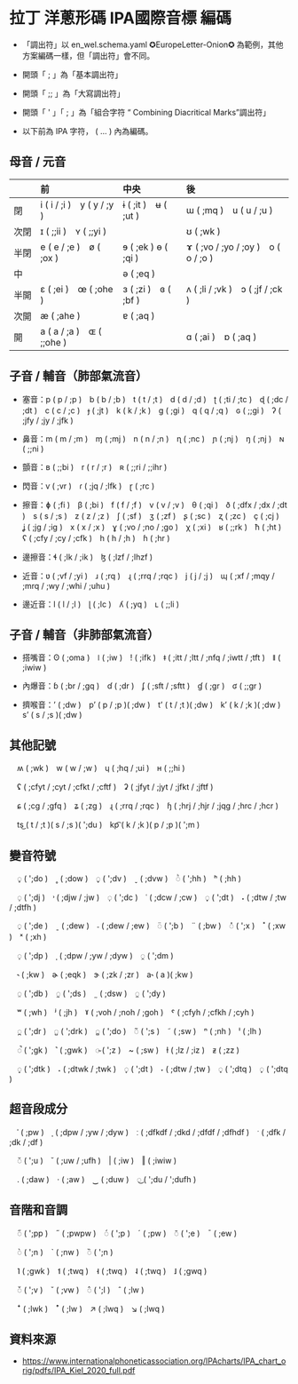 # 拉丁 洋蔥形碼 IPA國際音標 編碼

- 「調出符」以 en_wel.schema.yaml ✪EuropeLetter-Onion✪ 為範例，其他方案編碼一樣，但「調出符」會不同。

- 開頭「 ; 」為「基本調出符」

- 開頭「 ;; 」為「大寫調出符」

- 開頭「 ' 」「 ; 」為「組合字符 “ Combining Diacritical Marks”調出符」

- 以下前為 IPA 字符， ( … ) 內為編碼。


## 母音 / 元音
| 　 | 前 | 中央 | 後 |
|:-|:-|:-|:-|
| 閉　 | i ( i / ;i )　y ( y / ;y ) | ɨ ( ;it )　ʉ ( ;ut ) | ɯ ( ;mq )　u ( u / ;u ) |
| 次閉 | ɪ ( ;;ii )　ʏ ( ;;yi ) | 　 | ʊ ( ;wk ) |
| 半閉 | e ( e / ;e )　ø ( ;ox ) | ɘ ( ;ek ) ɵ ( ;qi ) | ɤ ( ;vo / ;yo / ;oy )　o ( o / ;o ) |
| 中　 | 　 | ə ( ;eq ) | 　 |
| 半開 | ɛ ( ;ei )　œ ( ;ohe ) | ɜ ( ;zi )　ɞ ( ;bf ) | ʌ ( ;li / ;vk )　ɔ ( ;jf / ;ck ) |
| 次開 | æ ( ;ahe ) | ɐ ( ;aq ) | 　 |
| 開　 | a ( a / ;a )　ɶ ( ;;ohe ) | 　 | ɑ ( ;ai )　ɒ ( ;aq ) |


## 子音 / 輔音（肺部氣流音）

- 塞音：p ( p / ;p )　b ( b / ;b )　t ( t / ;t )　d ( d / ;d )　ʈ ( ;ti / ;tc )　ɖ ( ;dc / ;dt )　c ( c / ;c )　ɟ ( ;jt )　k ( k / ;k )　ɡ ( ;gi )　q ( q / ;q )　ɢ ( ;;gi )　ʔ ( ;jfy / ;jy / ;jfk )

- 鼻音：m ( m / ;m )　ɱ ( ;mj )　n ( n / ;n )　ɳ ( ;nc )　ɲ ( ;nj )　ŋ ( ;nj )　ɴ ( ;;ni )

- 顫音：ʙ ( ;;bi )　r ( r / ;r )　ʀ ( ;;ri / ;;ihr )

- 閃音：ⱱ ( ;vr )　ɾ ( ;jq / ;lfk )　ɽ ( ;rc )

- 擦音：ɸ ( ;fi )　β ( ;bi )　f ( f / ;f )　v ( v / ;v )　θ ( ;qi )　ð ( ;dfx / ;dx / ;dt )　s ( s / ;s )　z ( z / ;z )　ʃ ( ;sf )　ʒ ( ;zf )　ʂ ( ;sc )　ʐ ( ;zc )　ç ( ;cj )　ʝ ( ;jg / ;ig )　x ( x / ;x )　ɣ ( ;vo / ;no / ;go )　χ ( ;xi )　ʁ ( ;;rk )　ħ ( ;ht )　ʕ ( ;cfy / ;cy / ;cfk )　h ( h / ;h )　ɦ ( ;hr )

- 邊擦音：ɬ ( ;lk / ;ik )　ɮ ( ;lzf / ;lhzf )

- 近音：ʋ ( ;vf / ;yi )　ɹ ( ;rq )　ɻ ( ;rrq / ;rqc )　j ( j / ;j )　ɰ ( ;xf / ;mqy / ;mrq / ;wy / ;whi / ;uhu )

- 邊近音：l ( l / ;l )　ɭ ( ;lc )　ʎ ( ;yq )　ʟ ( ;;li )


## 子音 / 輔音（非肺部氣流音）

- 搭嘴音：ʘ ( ;oma )　ǀ ( ;iw )　ǃ ( ;ifk )　ǂ ( ;itt / ;ltt / ;nfq / ;iwtt / ;tft )　ǁ ( ;iwiw )

- 內爆音：ɓ ( ;br / ;gq )　ɗ ( ;dr )　ʄ ( ;sft / ;sftt )　ɠ ( ;gr )　ʛ ( ;;gr )

- 擠喉音：ʼ ( ;dw )　pʼ ( p / ;p )( ;dw )　tʼ ( t / ;t )( ;dw )　kʼ ( k / ;k )( ;dw )　sʼ ( s / ;s )( ;dw )


## 其他記號

　ʍ ( ;wk )　w ( w / ;w )　ɥ ( ;hq / ;ui )　ʜ ( ;;hi )

　ʢ ( ;cfyt / ;cyt / ;cfkt / ;cftf )　ʡ ( ;jfyt / ;jyt / ;jfkt / ;jftf )

　ɕ ( ;cg / ;gfq )　ʑ ( ;zg )　ɻ ( ;rrq / ;rqc )　ɧ ( ;hrj / ;hjr / ;jqg / ;hrc / ;hcr )

　ts͜ ( t / ;t )( s / ;s )( ';du )　kp͡ ( k / ;k )( p / ;p )( ';m )


## 變音符號

　◌̥ ( ';do )　˳ ( ;dow )　◌̬ ( ';dv )　ˬ ( ;dvw )　◌ͪ ( ';hh )　ʰ ( ;hh )

　◌̹ ( ';dj )　˒ ( ;djw / ;jw )　◌̜ ( ';dc )　˓ ( ;dcw / ;cw )　◌̟ ( ';dt )　˖ ( ;dtw / ;tw / ;dtfh )

　◌̠ ( ';de )　ˍ ( ;dew )　˗ ( ;dew / ;ew )　◌̈ ( ';b )　¨ ( ;bw )　◌̽ ( ';x )　˟ ( ;xw )　ˣ ( ;xh )

　◌̩ ( ';dp )　ˌ ( ;dpw / ;yw / ;dyw )　◌̯ ( ';dm )

　˞ ( ;kw )　ɚ ( ;eqk )　ɝ ( ;zk / ;zr )　a˞ ( a )( ;kw )

　◌̤ ( ';db )　◌̰ ( ';ds )　˷ ( ;dsw )　◌̼ ( ';dy )

　ʷ ( ;wh )　ʲ ( ;jh )　ˠ ( ;voh / ;noh / ;goh )　ˤ ( ;cfyh / ;cfkh / ;cyh )

　◌̪ ( ';dr )　◌̺ ( ';drk )　◌̻ ( ';do )　◌̃ ( ';s )　˜ ( ;sw )　ⁿ ( ;nh )　ˡ ( ;lh )

　◌̚ ( ';gk )　˺ ( ;gwk )　◌̴ ( ';z )　~ ( ;sw )　ɫ ( ;lz / ;iz )　ᵶ ( ;zz )

　◌̝ ( ';dtk )　˔ ( ;dtwk / ;twk )　◌̞ ( ';dt )　˕ ( ;dtw / ;tw )　◌̘ ( ';dtq )　◌̙ ( ';dtq )


## 超音段成分

　ˈ ( ;pw )　ˌ ( ;dpw / ;yw / ;dyw )　ː ( ;dfkdf / ;dkd / ;dfdf / ;dfhdf )　ˑ ( ;dfk / ;dk / ;df )

　◌̆ ( ';u )　˘ ( ;uw / ;ufh )　| ( ;iw )　‖ ( ;iwiw )

　. ( ;daw )　· ( ;aw )　‿ ( ;duw )　◌͜ ( ';du / ';dufh )


## 音階和音調

　◌̋ ( ';pp )　˝ ( ;pwpw )　◌́ ( ';p )　ˊ ( ;pw )　◌̄ ( ';e )　ˉ ( ;ew )

　◌̀ ( ';n )　ˋ ( ;nw )　◌̏ ( ';n )

　˥ ( ;gwk )　˦ ( ;twq )　˧ ( ;twq )　˨ ( ;twq )　˩ ( ;gwq )

　◌̌ ( ';v )　ˇ ( ;vw )　◌̂ ( ';l )　ˆ ( ;lw )

　ꜜ ( ;lwk )　ꜛ ( ;lw )　↗ ( ;lwq )　↘ ( ;lwq )


## 資料來源

- https://www.internationalphoneticassociation.org/IPAcharts/IPA_chart_orig/pdfs/IPA_Kiel_2020_full.pdf

